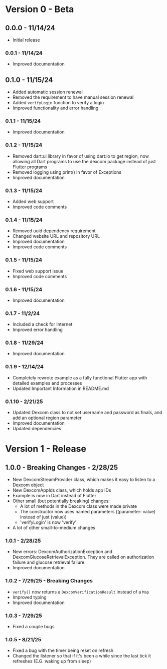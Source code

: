 # Version 0 - Beta

## 0.0.0 - 11/14/24
- Initial release

### 0.0.1 - 11/14/24
- Improved documentation

## 0.1.0 - 11/15/24
- Added automatic session renewal
- Removed the requirement to have manual session renewal
- Added `verifyLogin` function to verify a login
- Improved functionality and error handling

### 0.1.1 - 11/15/24
- Improved documentation

### 0.1.2 - 11/15/24
- Removed dart:ui library in favor of using dart:io to get region, now allowing all Dart programs to use the dexcom package instead of just Flutter programs
- Removed logging using print() in favor of Exceptions
- Improved documentation

### 0.1.3 - 11/15/24
- Added web support
- Improved code comments

### 0.1.4 - 11/15/24
- Removed uuid dependency requirement
- Changed website URL and repository URL
- Improved documentation
- Improved code comments

### 0.1.5 - 11/15/24
- Fixed web support issue
- Improved code comments

### 0.1.6 - 11/15/24
- Improved documentation

### 0.1.7 - 11/2/24
- Included a check for Internet
- Improved error handling

### 0.1.8 - 11/29/24
- Improved documentation

### 0.1.9 - 12/14/24
- Completely rewrote example as a fully functional Flutter app with detailed examples and processes
- Updated Important Information in README.md

### 0.1.10 - 2/21/25
- Updated Dexcom class to not set username and password as finals, and add an optional region parameter
- Improved documentation
- Updated dependencies

# Version 1 - Release

## 1.0.0 - Breaking Changes - 2/28/25
- New DexcomStreamProvider class, which makes it easy to listen to a Dexcom object
- New DexcomAppIds class, which holds app IDs
- Example is now in Dart instead of Flutter
- Other small (but potentially breaking) changes:
    - A lot of methods in the Dexcom class were made private
    - The constructor now uses named parameters ((parameter: value) instead of just (value))
    - 'verifyLogin' is now 'verify'
- A lot of other small-to-medium changes

### 1.0.1 - 2/28/25
- New errors: DexcomAuthorizationException and DexcomGlucoseRetrievalException. They are called on authorization failure and glucose retrieval failure.
- Improved documentation

### 1.0.2 - 7/29/25 - Breaking Changes
- `verify()` now returns a `DexcomVerificationResult` instead of a `Map`
- Improved typing
- Improved documentation

### 1.0.3 - 7/29/25
- Fixed a couple bugs

### 1.0.5 - 8/21/25
- Fixed a bug with the timer being reset on refresh
- Changed the listener so that if it's been a while since the last tick it refreshes (E.G. waking up from sleep)